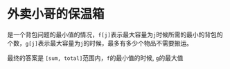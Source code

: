 # 外卖小哥的保温箱

是一个背包问题的最小值的情况，`f[j]`表示最大容量为`j`时候所需的最小的背包的个数，`g[j]`表示最大容量为`j`的时候，最多有多少个物品不需要搬运。

最终的答案是 `[sum, total]`范围内，`f`的最小值的时候, `g`的最大值